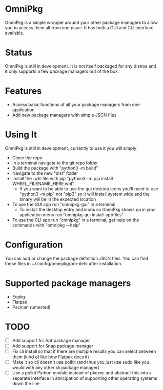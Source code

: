 # OmniPkg
OmniPkg is a simple wrapper around your other package managers to allow you to access them all from one place. It has both a GUI and CLI interface available.

# Status
OmniPkg is still in development. It is not itself packaged for any distros and it only supports a few package managers out of the box.

# Features
 - Access basic functions of all your package managers from one application
 - Add new package managers with simple JSON files

# Using It
OmniPkg is still in development, currently to use it you will simply:
 - Clone the repo
 - In a terminal navigate to the git repo folder
 - Build the package with "python3 -m build"
 - Navigate to the new "dist" folder
 - Install the .whl file with pip "python3 -m pip install WHEEL_FILENAME_HERE.whl"
    - If you want to be able to use the gui desktop icons you'll need to use "python3 -m pip" not "pip3" so it will install system wide and the binary will be in the expected location
 - To use the GUI app run "omnipkg-gui" in a terminal
    - To install the desktop entry and icons so OmniPkg shows up in your application menu run "omnipkg-gui install-appfiles"
 - To use the CLI app run "omnipkg" in a terminal, get help on the commands with "omnipkg --help"

 # Configuration
 You can add or change the package definition JSON files.
 You can find these files in ~/.config/omnipkg/pm-defs after installation.

 # Supported package managers
 - Eopkg
 - Flatpak
 - Pacman (untested)

 # TODO
 - [ ] Add support for Apt package manager
 - [ ] Add support for Snap package manager
 - [ ] Fix cli install so that if there are multiple results you can select between them (kind of like how Flatpak does it)
 - [ ] Make it so cli doesn't use polkit (and thus you just use sudo like you would with any other cli package manager)
 - [ ] Use a polkit Python module instead of pkexec and abstract this into a separate interface in atnicipation of supporting other operating systems down the line
